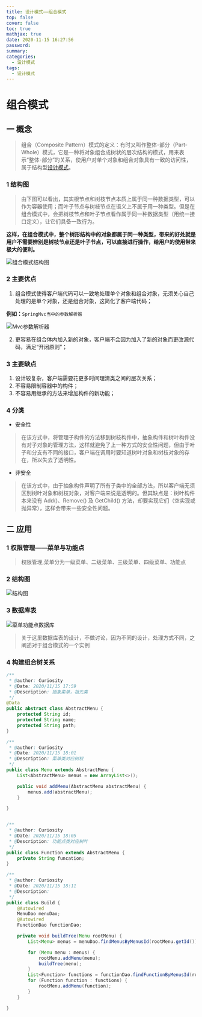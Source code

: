 ```yaml
---
title: 设计模式——组合模式
top: false
cover: false
toc: true
mathjax: true
date: 2020-11-15 16:27:56
password:
summary:
categories: 
  - 设计模式
tags:
  - 设计模式
---
```


# 组合模式

## 一 概念

> 组合（Composite Pattern）模式的定义：有时又叫作整体-部分（Part-Whole）模式，它是一种将对象组合成树状的层次结构的模式，用来表示“整体-部分”的关系，使用户对单个对象和组合对象具有一致的访问性，属于结构型[设计模式](http://c.biancheng.net/design_pattern/)。

###  1 结构图

> 由下图可以看出，其实根节点和树枝节点本质上属于同一种数据类型，可以作为容器使用；而叶子节点与树枝节点在语义上不属于用一种类型。但是在组合模式中，会把树枝节点和叶子节点看作属于同一种数据类型（用统一接口定义），让它们具备一致行为。

**这样，在组合模式中，整个树形结构中的对象都属于同一种类型，带来的好处就是用户不需要辨别是树枝节点还是叶子节点，可以直接进行操作，给用户的使用带来极大的便利。**

![组合模式结构图](image-20201115164732400.png)

### 2 主要优点

1. 组合模式使得客户端代码可以一致地处理单个对象和组合对象，无须关心自己处理的是单个对象，还是组合对象，这简化了客户端代码；

**例如：**`SpringMvc当中的参数解析器`

![Mvc参数解析器](image-20201115160159399.png)



2. 更容易在组合体内加入新的对象，客户端不会因为加入了新的对象而更改源代码，满足“开闭原则”；

### 3 主要缺点

1. 设计较复杂，客户端需要花更多时间理清类之间的层次关系；
2. 不容易限制容器中的构件；
3. 不容易用继承的方法来增加构件的新功能；



### 4 分类

* 安全性

> ​		在该方式中，将管理子构件的方法移到树枝构件中，抽象构件和树叶构件没有对子对象的管理方法，这样就避免了上一种方式的安全性问题，但由于叶子和分支有不同的接口，客户端在调用时要知道树叶对象和树枝对象的存在，所以失去了透明性。

* 非安全

> ​		在该方式中，由于抽象构件声明了所有子类中的全部方法，所以客户端无须区别树叶对象和树枝对象，对客户端来说是透明的。但其缺点是：树叶构件本来没有 Add()、Remove() 及 GetChild() 方法，却要实现它们（空实现或抛异常），这样会带来一些安全性问题。

## 二 应用

### 1 权限管理——菜单与功能点

> 权限管理,菜单分为一级菜单、二级菜单、三级菜单、四级菜单、功能点

### 2 结构图

![结构图](image-20201115155505436.png)

### 3 数据库表

![菜单功能点数据库](image-20201115175513119.png)

> ​	关于这里数据库表的设计，不做讨论，因为不同的设计，处理方式不同，之阐述对于组合模式的一个实例

### 4 构建组合树关系



```java
/**
 * @author: Curiosity
 * @Date: 2020/11/15 17:59
 * @Description: 抽象菜单，祖先类
 */
@Data
public abstract class AbstractMenu {
    protected String id;
    protected String name;
    protected String path;
}

/**
 * @author: Curiosity
 * @Date: 2020/11/15 18:01
 * @Description: 菜单类对应树杈
 */
public class Menu extends AbstractMenu {
    List<AbstractMenu> menus = new ArrayList<>();

    public void addMenu(AbstractMenu abstractMenu) {
        menus.add(abstractMenu);
    }

}


/**
 * @author: Curiosity
 * @Date: 2020/11/15 18:05
 * @Description: 功能点类对应树叶
 */
public class Function extends AbstractMenu {
    private String funcation;
}

/**
 * @author: Curiosity
 * @Date: 2020/11/15 18:11
 * @Description:
 */
public class Build {
    @Autowired
    MenuDao menuDao;
    @Autowired
    FunctionDao functionDao;

    private void buildTree(Menu rootMenu) {
        List<Menu> menus = menuDao.findMenusByMenusId(rootMenu.getId());

        for (Menu menu : menus) {
            rootMenu.addMenu(menu);
            buildTree(menu);
        }
        List<Function> functions = functionDao.findFunctionByMenusId(rootMenu.getId());
        for (Function function : functions) {
            rootMenu.addMenu(function);
        }
    }

}

```

